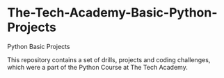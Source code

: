 # The-Tech-Academy-Basic-Python-Projects

Python Basic Projects

This repository contains a set of drills, projects and coding challenges, which were a part of the Python Course at The Tech Academy. 
